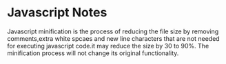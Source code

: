 # Javascript Notes
Javascript minification is the process of reducing the file size by removing comments,extra white spcaes and new line characters that are not needed for executing javascript code.it may reduce the size by 30 to 90%. The minification process will not change its original functionality.
